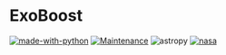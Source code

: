 # ExoBoost
[![made-with-python](https://img.shields.io/badge/Made%20with-Python-1f425f.svg)](https://www.python.org/)
[![Maintenance](https://img.shields.io/badge/Maintained%3F-yes-green.svg)](https://github.com/rndev2017/ExoBoost/graphs/commit-activity)
![astropy](http://img.shields.io/badge/powered%20by-AstroPy-orange.svg?style=flat)
[![nasa](https://img.shields.io/badge/powered%20by-NASA%20Exoplanet%20Archive-blue)](https://exoplanetarchive.ipac.caltech.edu/)
<br>
